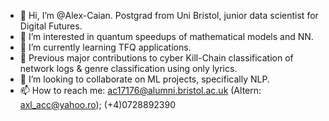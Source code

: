 - 👋 Hi, I’m @Alex-Caian. Postgrad from Uni Bristol, junior data scientist for Digital Futures. 
- 👀 I’m interested in quantum speedups of mathematical models and NN.
- 🌱 I’m currently learning TFQ applications.
- :star2: Previous major contributions to cyber Kill-Chain classification of network logs & genre classification using only lyrics.
- 💞️ I’m looking to collaborate on ML projects, specifically NLP.
- 📫 How to reach me: ac17176@alumni.bristol.ac.uk (Altern: axl_acc@yahoo.ro); (+4)0728892390

<!---
Alex-Caian/Alex-Caian is a ✨ special ✨ repository because its `README.md` (this file) appears on your GitHub profile.
You can click the Preview link to take a look at your changes.
--->
